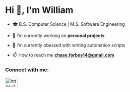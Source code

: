 <h1 align="left">Hi 👋, I'm William</h1>

- 🎓 B.S. Computer Science | M.S. Software Engineering
  
- 🔭 I’m currently working on **personal projects**

- 🌱 I’m currently obessed with writing automation scripts

- 📫 How to reach me **chase.forbes14@gmail.com**

<h3 align="left">Connect with me:</h3>
<p align="left">
<a href="https://www.linkedin.com/in/william-forbes-919663195/" target="blank"><img align="center" src="https://raw.githubusercontent.com/rahuldkjain/github-profile-readme-generator/master/src/images/icons/Social/linked-in-alt.svg" alt="https://www.linkedin.com/in/william-forbes-919663195/" height="30" width="40" /></a>
</p>
